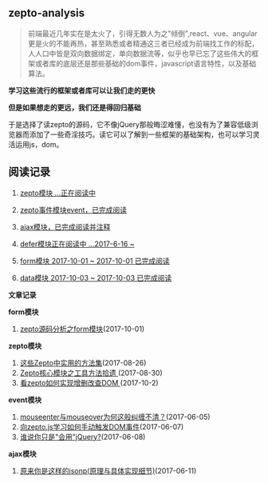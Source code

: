 ## zepto-analysis

> 前端最近几年实在是太火了，引得无数人为之"倾倒",react、vue、angular更是火的不能再热，甚至熟悉或者精通这三者已经成为前端找工作的标配，人人口中皆是双向数据绑定，单向数据流等，似乎也早已忘了这些伟大的框架或者库的底层还是那些基础的dom事件，javascript语言特性，以及基础算法。

**学习这些流行的框架或者库可以让我们走的更快**

**但是如果想走的更远，我们还是得回归基础**

于是选择了读zepto的源码，它不像jQuery那般晦涩难懂，也没有为了兼容低级浏览器而添加了一些奇淫技巧。读它可以了解到一些框架的基础架构，也可以学习灵活运用js，dom。


## 阅读记录

1. [zepto模块 ...正在阅读中](https://github.com/qianlongo/zepto-analysis/blob/master/src/zepto.js)

2. [zepto事件模块event，已完成阅读](https://github.com/qianlongo/zepto-analysis/blob/master/src/event.js)

3. [ajax模块，已完成阅读并注释](https://github.com/qianlongo/zepto-analysis/blob/master/src/ajax.js)

4. [defer模块正在阅读中 ...2017-6-16 ~](https://github.com/qianlongo/zepto-analysis/blob/master/src/defer.js)

5. [form模块 2017-10-01 ~ 2017-10-01 已完成阅读](https://github.com/qianlongo/zepto-analysis/blob/master/src/form.js)

6. [data模块 2017-10-03 ~ 2017-10-03 已完成阅读](https://github.com/qianlongo/zepto-analysis/blob/master/src/data.js)


**文章记录**


 **form模块**
  1. [zepto源码分析之form模块](https://github.com/qianlongo/zepto-analysis/issues/7)(2017-10-01)

**zepto模块**

  1. [这些Zepto中实用的方法集](https://github.com/qianlongo/zepto-analysis/issues/5)(2017-08-26)
  2. [Zepto核心模块之工具方法拾遗 ](https://github.com/qianlongo/zepto-analysis/issues/6)(2017-08-30)
  3. [看zepto如何实现增删改查DOM ](https://github.com/qianlongo/zepto-analysis/issues/8)(2017-10-2)

**event模块**

  1. [mouseenter与mouseover为何这般纠缠不清？](https://github.com/qianlongo/zepto-analysis/issues/1)(2017-06-05)
  2. [向zepto.js学习如何手动触发DOM事件](https://github.com/qianlongo/zepto-analysis/issues/2)(2017-06-07)
  3. [谁说你只是"会用"jQuery?](https://github.com/qianlongo/zepto-analysis/issues/3)(2017-06-08)

**ajax模块**

  1. [原来你是这样的jsonp(原理与具体实现细节)](https://github.com/qianlongo/zepto-analysis/issues/4)(2017-06-11)
  


